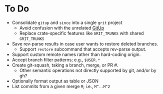 # To Do

* Consolidate `gitup` and `since` into a single `grit` project
  - Avoid confusion with the unrelated [GitUp](https://github.com/git-up/GitUp)
  - Replace crate-specific features like `GRIT_TRUNKS` with shared `GRIT_TRUNKS`
* Save rev-parse results in case user wants to restore deleted branches.
  - Support `restore` subcommand that accepts rev-parse output.
* Support custom remote names rather than hard-coding origin.
* Accept branch filter patterns; e.g., `$USER.*`
* Create git-squash, taking a branch, merge, or PR #.
  - Other semantic operations not directly supported by git, and/or by gh?
* Optionally format output as table or JSON
* List commits from a given merge `M`; i.e., `M^..M^2`
